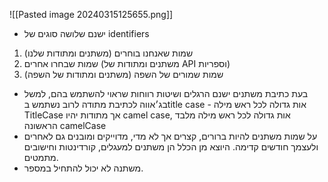 ![[Pasted image 20240315125655.png]]
- ישנם שלושה סוגים של identifiers
1. שמות שאנחנו בוחרים (משתנים ומתודות שלנו)
2. שמות שבחרו אחרים (משתנים ומתודות של API וספריות)
3. שמות שמורים של השפה (משתנים ומתודות של השפה)
- בעת כתיבת משתנים ישנם הרגלים ושיטות רווחות שראוי להשתמש בהם, למשל בג׳אווה לכתיבת מתודה לרוב נשתמש בtitle case - אות גדולה לכל ראש מילה TitleCase אך מתודות יהיו camel case, אות גדולה לכל ראש מילה מלבד הראשונה camelCase
- על שמות משתנים להיות ברורים, קצרים אך לא מדי, מדוייקים ומובנים גם לאחרים ולעצמך חודשים קדימה. היוצא מן הכלל הן משתנים למעגלים, קורדינטות וחישובים מתמטים.
- משתנה לא יכול להתחיל במספר.